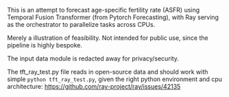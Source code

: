 This is an attempt to forecast age-specific fertility rate (ASFR)
using Temporal Fusion Transformer (from Pytorch Forecasting),
with Ray serving as the orchestrator to parallelize tasks across
CPUs.

Merely a illustration of feasibility.  Not intended for public use,
since the pipeline is highly bespoke.

The input data module is redacted away for privacy/security.

The tft_ray_test.py file reads in open-source data and should
work with simple `python tft_ray_test.py`, given the right
python environment and cpu architecture:
https://github.com/ray-project/ray/issues/42135
